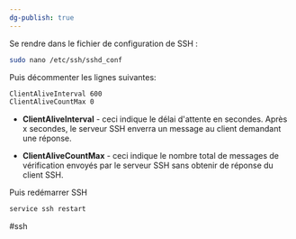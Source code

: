 ```yaml
---
dg-publish: true
---
```


Se rendre dans le fichier de configuration de SSH :

```bash
sudo nano /etc/ssh/sshd_conf
```

Puis décommenter les lignes suivantes: 

```bash
ClientAliveInterval 600
ClientAliveCountMax 0
```

-   **ClientAliveInterval** - ceci indique le délai d'attente en secondes. Après x secondes, le serveur SSH enverra un message au client demandant une réponse.

-   **ClientAliveCountMax** - ceci indique le nombre total de messages de vérification envoyés par le serveur SSH sans obtenir de réponse du client SSH.

Puis redémarrer SSH

```bash
service ssh restart
```

#ssh
